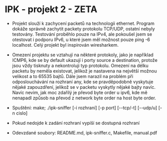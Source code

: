 # IPK - projekt 2 - ZETA

 - Projekt slouží k zachycení packetů na technologii ethernet. Program dokáže správně zachytit packety protokolu TCP/UDP, ostatní nebyly testovány. Testování proběhlo pouze na IPv4, ale pokoušel jsem se otestovat i podporu IPv6, u které jsem měl možnost pouze ping -6 localhost. Celý projekt byl inspirován wiresharkem.
 - Omezení projektu se vztahují na některé protokoly, jako je například ICMP6, kde se by default ukazují i porty source a destination, protože jsou vždy tisknuty a nekontroluji typ protokolu. Omezení na délku packetu by neměla existovat, jelikož je nastavena na největší možnou velikost a to 65535 bajtů. Dále jsem narazil na problém při odposlouchávání na rozhraní any, kde se pravděpodobně vyskytuje nějaké zapouzdření, jelikož se v packetu vyskytly nějaké bajty navíc. Navíc nevim, jak moc zdařilý je převod byte order u ipv6, kde mě nenapadl způsob na převod z network byte order na host byte order.

- Spuštění: make; ./ipk-sniffer [-i rozhraní] [-p port] [--tcp/-t] [--udp/u] [-n cislo]
- Pokud nedojde k zadání rozhraní vypíší se dostupná rozhraní
- Odevzdané soubory: README.md, ipk-sniffer.c, Makefile, manual.pdf
